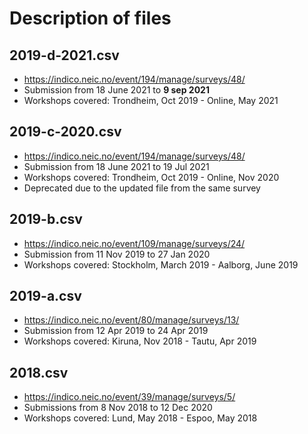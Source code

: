 # Description of files

## 2019-d-2021.csv

- <https://indico.neic.no/event/194/manage/surveys/48/>
- Submission from 18 June 2021 to **9 sep 2021**
- Workshops covered: Trondheim, Oct 2019 - Online, May 2021


## 2019-c-2020.csv 

- <https://indico.neic.no/event/194/manage/surveys/48/>
- Submission from 18 June 2021 to 19 Jul 2021
- Workshops covered: Trondheim, Oct 2019 - Online, Nov 2020
- Deprecated due to the updated file from the same survey


## 2019-b.csv

- <https://indico.neic.no/event/109/manage/surveys/24/>
- Submission from 11 Nov 2019 to 27 Jan 2020
- Workshops covered: Stockholm, March 2019 - Aalborg, June 2019


## 2019-a.csv

- <https://indico.neic.no/event/80/manage/surveys/13/>
- Submission from 12 Apr 2019 to 24 Apr 2019
- Workshops covered: Kiruna, Nov 2018 - Tautu, Apr 2019


## 2018.csv

- <https://indico.neic.no/event/39/manage/surveys/5/>
- Submissions from 8 Nov 2018 to 12 Dec 2020
- Workshops covered: Lund, May 2018 - Espoo, May 2018
